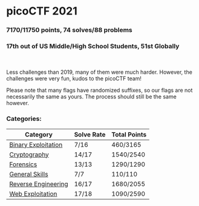 # picoCTF 2021

### 7170/11750 points, 74 solves/88 problems
### 17th out of US Middle/High School Students, 51st Globally
<br></br>
Less challenges than 2019, many of them were much harder. However, the challenges were very fun, kudos to the picoCTF team!

Please note that many flags have randomized suffixes, so our flags are not necessarily the same as yours. The process should still be the same however.

### Categories:

|Category |Solve Rate|Total Points|
|---------|------|------|
|[Binary Exploitation](Binary-Exploitation)|7/16|460/3165|
|[Cryptography](Cryptography)|14/17|1540/2540|
|[Forensics](Forensics)|13/13|1290/1290|
|[General Skills](General%20Skills)|7/7|110/110|
|[Reverse Engineering](Reverse-Engineering)|16/17|1680/2055|
|[Web Exploitation](Web-Exploitation)|17/18|1090/2590|
